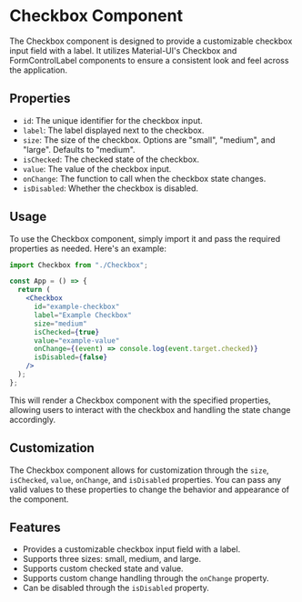 # Checkbox Component

The Checkbox component is designed to provide a customizable checkbox input field with a label. It utilizes Material-UI's Checkbox and FormControlLabel components to ensure a consistent look and feel across the application.

## Properties

- `id`: The unique identifier for the checkbox input.
- `label`: The label displayed next to the checkbox.
- `size`: The size of the checkbox. Options are "small", "medium", and "large". Defaults to "medium".
- `isChecked`: The checked state of the checkbox.
- `value`: The value of the checkbox input.
- `onChange`: The function to call when the checkbox state changes.
- `isDisabled`: Whether the checkbox is disabled.

## Usage

To use the Checkbox component, simply import it and pass the required properties as needed. Here's an example:

```jsx
import Checkbox from "./Checkbox";

const App = () => {
  return (
    <Checkbox
      id="example-checkbox"
      label="Example Checkbox"
      size="medium"
      isChecked={true}
      value="example-value"
      onChange={(event) => console.log(event.target.checked)}
      isDisabled={false}
    />
  );
};
```

This will render a Checkbox component with the specified properties, allowing users to interact with the checkbox and handling the state change accordingly.

## Customization

The Checkbox component allows for customization through the `size`, `isChecked`, `value`, `onChange`, and `isDisabled` properties. You can pass any valid values to these properties to change the behavior and appearance of the component.

## Features

- Provides a customizable checkbox input field with a label.
- Supports three sizes: small, medium, and large.
- Supports custom checked state and value.
- Supports custom change handling through the `onChange` property.
- Can be disabled through the `isDisabled` property.
